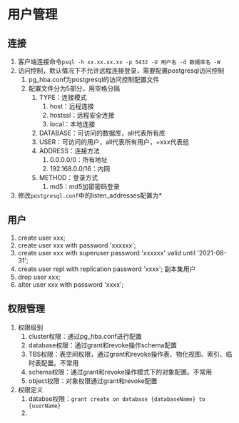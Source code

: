 # 用户管理

## 连接
1. 客户端连接命令`psql -h xx.xx.xx.xx -p 5432 -U 用户名 -d 数据库名 -W`
2. 访问控制，默认情况下不允许远程连接登录，需要配置postgresql访问控制
   1. pg_hba.conf为postgresql的访问控制配置文件
   2. 配置文件分为5部分，用空格分隔
      1. TYPE：连接模式
         1. host：远程连接
         2. hostssl：远程安全连接
         3. local：本地连接
      2. DATABASE：可访问的数据库，all代表所有库
      3. USER：可访问的用户，all代表所有用户，+xxx代表组
      4. ADDRESS：连接方法
         1. 0.0.0.0/0：所有地址
         2. 192.168.0.0/16：内网
      5. METHOD：登录方式
         1. md5：md5加密密码登录
3. 修改`postgresql.conf`中的listen_addresses配置为*

## 用户
1. create user xxx;
2. create user xxx with password 'xxxxxx';
3. create user xxx with superuser password 'xxxxxx' valid until '2021-08-31';
4. create user repl with replication password 'xxxx';     副本集用户
5. drop user xxx;
6. alter user xxx with password 'xxxx';

## 权限管理
1. 权限级别
   1. cluster权限：通过pg_hba.conf进行配置
   2. database权限：通过grant和revoke操作schema配置
   3. TBS权限：表空间权限，通过grant和revoke操作表、物化视图、索引、临时表配置。不常用
   4. schema权限：通过grant和revoke操作模式下的对象配置。不常用
   5. object权限：对象权限通过grant和revoke配置
2. 权限定义
   1. databse权限：`grant create on database {databaseName} to {userName}`
   2. 
